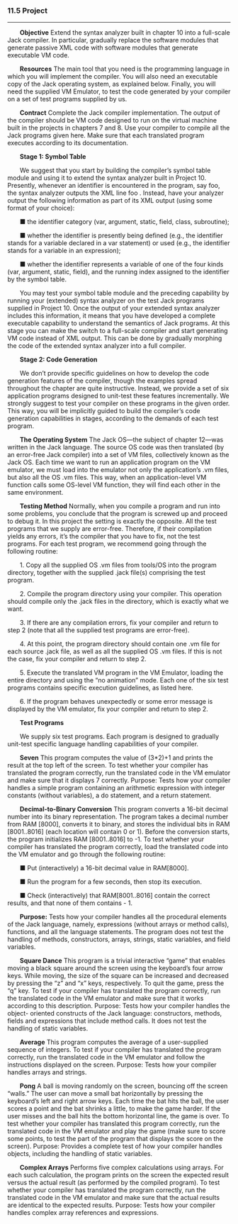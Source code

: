 ### 11.5 Project
---


&emsp;&emsp;**Objective** Extend the syntax analyzer built in chapter 10 into a full-scale Jack compiler. In particular, gradually replace the software modules that generate passive XML code with software modules that generate executable VM code.

&emsp;&emsp;**Resources** The main tool that you need is the programming language in which you will implement the compiler. You will also need an executable copy of the Jack operating system, as explained below. Finally, you will need the supplied VM Emulator, to test the code generated by your compiler on a set of test programs supplied by us.

&emsp;&emsp;**Contract** Complete the Jack compiler implementation. The output of the compiler should be VM code designed to run on the virtual machine built in the projects in chapters 7 and 8. Use your compiler to compile all the Jack programs given here. Make sure that each translated program executes according to its documentation.

&emsp;&emsp;**Stage 1: Symbol Table**

&emsp;&emsp;We suggest that you start by building the compiler’s symbol table module and using it to extend the syntax analyzer built in Project 10. Presently, whenever an identifier is encountered in the program, say foo, the syntax analyzer outputs the XML line <identifier> foo </identifier>. Instead, have your analyzer output the following information as part of its XML output (using some format of your choice):

  &emsp;&emsp;■ the identifier category (var, argument, static, field, class, subroutine);

  &emsp;&emsp;■ whether the identifier is presently being defined (e.g., the identifier stands for a variable declared in a var statement) or used (e.g., the identifier stands for a variable in an expression);

  &emsp;&emsp;■ whether the identifier represents a variable of one of the four kinds (var, argument, static, field), and the running index assigned to the identifier by the symbol table.

&emsp;&emsp;You may test your symbol table module and the preceding capability by running your (extended) syntax analyzer on the test Jack programs supplied in Project 10. Once the output of your extended syntax analyzer includes this information, it means that you have developed a complete executable capability to understand the semantics of Jack programs. At this stage you can make the switch to a full-scale compiler and start generating VM code instead of XML output. This can be done by gradually morphing the code of the extended syntax analyzer into a full compiler.

&emsp;&emsp;**Stage 2: Code Generation**

&emsp;&emsp;We don’t provide specific guidelines on how to develop the code generation features of the compiler, though the examples spread throughout the chapter are quite instructive. Instead, we provide a set of six application programs designed to unit-test these features incrementally. We strongly suggest to test your compiler on these programs in the given order. This way, you will be implicitly guided to build the compiler’s code generation capabilities in stages, according to the demands of each test program.

&emsp;&emsp;**The Operating System** The Jack OS—the subject of chapter 12—was written in the Jack language. The source OS code was then translated (by an error-free Jack compiler) into a set of VM files, collectively known as the Jack OS. Each time we want to run an application program on the VM emulator, we must load into the emulator not only the application’s .vm files, but also all the OS .vm files. This way, when an application-level VM function calls some OS-level VM function, they will find each other in the same environment.

&emsp;&emsp;**Testing Method** Normally, when you compile a program and run into some problems, you conclude that the program is screwed up and proceed to debug it. In this project the setting is exactly the opposite. All the test programs that we supply are error-free. Therefore, if their compilation yields any errors, it’s the compiler that you have to fix, not the test programs. For each test program, we recommend going through the following routine:

  &emsp;&emsp;1. Copy all the supplied OS .vm files from tools/OS into the program directory, together with the supplied .jack file(s) comprising the test program.

  &emsp;&emsp;2. Compile the program directory using your compiler. This operation should compile only the .jack files in the directory, which is exactly what we want.

  &emsp;&emsp;3. If there are any compilation errors, fix your compiler and return to step 2 (note that all the supplied test programs are error-free).

  &emsp;&emsp;4. At this point, the program directory should contain one .vm file for each source .jack file, as well as all the supplied OS .vm files. If this is not the case, fix your compiler and return to step 2.

  &emsp;&emsp;5. Execute the translated VM program in the VM Emulator, loading the entire directory and using the “no animation” mode. Each one of the six test programs contains specific execution guidelines, as listed here.

  &emsp;&emsp;6. If the program behaves unexpectedly or some error message is displayed by the VM emulator, fix your compiler and return to step 2.

&emsp;&emsp;**Test Programs**

&emsp;&emsp;We supply six test programs. Each program is designed to gradually unit-test specific language handling capabilities of your compiler.

&emsp;&emsp;**Seven** This program computes the value of (3*2)+1 and prints the result at the top left of the screen. To test whether your compiler has translated the program correctly, run the translated code in the VM emulator and make sure that it displays 7 correctly. Purpose: Tests how your compiler handles a simple program containing an arithmetic expression with integer constants (without variables), a do statement, and a return statement.

&emsp;&emsp;**Decimal-to-Binary Conversion** This program converts a 16-bit decimal number into its binary representation. The program takes a decimal number from RAM [8000], converts it to binary, and stores the individual bits in RAM [8001..8016] (each location will contain 0 or 1). Before the conversion starts, the program initializes RAM [8001..8016] to -1. To test whether your compiler has translated the program correctly, load the translated code into the VM emulator and go through the following routine:

  &emsp;&emsp;■ Put (interactively) a 16-bit decimal value in RAM[8000].

  &emsp;&emsp;■ Run the program for a few seconds, then stop its execution.

  &emsp;&emsp;■ Check (interactively) that RAM[8001..8016] contain the correct results, and that none of them contains - 1.

&emsp;&emsp;**Purpose:** Tests how your compiler handles all the procedural elements of the Jack language, namely, expressions (without arrays or method calls), functions, and all the language statements. The program does not test the handling of methods, constructors, arrays, strings, static variables, and field variables.

&emsp;&emsp;**Square Dance** This program is a trivial interactive “game” that enables moving a black square around the screen using the keyboard’s four arrow keys. While moving, the size of the square can be increased and decreased by pressing the “z” and “x” keys, respectively. To quit the game, press the “q” key. To test if your compiler has translated the program correctly, run the translated code in the VM emulator and make sure that it works according to this description. Purpose: Tests how your compiler handles the object- oriented constructs of the Jack language: constructors, methods, fields and expressions that include method calls. It does not test the handling of static variables.

&emsp;&emsp;**Average** This program computes the average of a user-supplied sequence of integers. To test if your compiler has translated the program correctly, run the translated code in the VM emulator and follow the instructions displayed on the screen. Purpose: Tests how your compiler handles arrays and strings.

&emsp;&emsp;**Pong** A ball is moving randomly on the screen, bouncing off the screen “walls.” The user can move a small bat horizontally by pressing the keyboard’s left and right arrow keys. Each time the bat hits the ball, the user scores a point and the bat shrinks a little, to make the game harder. If the user misses and the ball hits the bottom horizontal line, the game is over. To test whether your compiler has translated this program correctly, run the translated code in the VM emulator and play the game (make sure to score some points, to test the part of the program that displays the score on the screen). Purpose: Provides a complete test of how your compiler handles objects, including the handling of static variables.

&emsp;&emsp;**Complex Arrays** Performs five complex calculations using arrays. For each such calculation, the program prints on the screen the expected result versus the actual result (as performed by the compiled program). To test whether your compiler has translated the program correctly, run the translated code in the VM emulator and make sure that the actual results are identical to the expected results. Purpose: Tests how your compiler handles complex array references and expressions.
